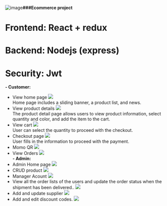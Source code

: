 ![image](https://github.com/user-attachments/assets/ed89f4d6-c406-4dc5-94cd-b28f5a8fe200)﻿**###Ecommerce project**
# Frontend: React + redux
# Backend: Nodejs (express)
# Security: Jwt
**- Customer:**
<br>
+ View home page
  <img src="https://github.com/user-attachments/assets/471a9b00-c610-41ed-84ba-24ab007c0193"/>
  <br>
  Home page includes a sliding banner, a product list, and news.
+ View product details
  <img src="https://github.com/user-attachments/assets/471a9b00-c610-41ed-84ba-24ab007c0193"/>
  <br>
  The product detail page allows users to view product information, select quantity and color, and add the item to the cart.
+ View cart
  <img src="https://github.com/user-attachments/assets/f41f2d63-ad52-4dc6-a639-81d1f0655170"/>
  <br>
   User can select the quantity to proceed with the checkout.
+ Checkout page
  <img src="https://github.com/user-attachments/assets/a299caaa-2198-4adb-b54d-04555f009cd3"/>
  <br>
  User fills in the information to proceed with the payment.
+ Momo QR
  <img src="https://github.com/user-attachments/assets/8ee4b295-bebf-4d3c-bb50-d6e0621d09fc"/>
  <br>
+ View Orders
   <img src="https://github.com/user-attachments/assets/4ca8ce39-15be-4ffc-a0dc-6ce7117ffebd"/>
  <br>
**- Admin:**
+ Admin Home page
   <img src="https://github.com/user-attachments/assets/bc142a8e-f6cc-4c52-b1c1-96dce1a2090a"/>
  <br>
+ CRUD product
  <img src="https://github.com/user-attachments/assets/65e7a3d7-6fc6-42e2-8e15-f218f6ad3966"/>
  <br>
+ Manager Acount
   <img src="https://github.com/user-attachments/assets/65e7a3d7-6fc6-42e2-8e15-f218f6ad3966"/>
  <br>
+ View all the order lists of the users and update the order status when the shipment has been delivered..
   <img src="https://github.com/user-attachments/assets/0a23d314-6b29-410f-b63f-5db6c4a09a9f"/>
  <br>
+ Add and update supplier
   <img src="https://github.com/user-attachments/assets/0b83679b-948e-4af9-a897-e54eb83525c8"/>
  <br>
+ Add and edit discount codes.
   <img src="https://github.com/user-attachments/assets/1cb51324-4215-4d66-849c-eb47acf995a3"/>
  <br>
